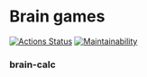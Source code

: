 # Brain games

[![Actions Status](https://github.com/mikitaglv/frontend-project-lvl1/workflows/hexlet-check/badge.svg)](https://github.com/mikitaglv/frontend-project-lvl1/actions)
[![Maintainability](https://api.codeclimate.com/v1/badges/c9d495017091f85892d2/maintainability)](https://codeclimate.com/github/mikitaglv/frontend-project-lvl1/maintainability)

### brain-calc
<script id="asciicast-9mEzrL9rsqEsVPtLOxWjDyeP1" src="https://asciinema.org/a/9mEzrL9rsqEsVPtLOxWjDyeP1.js" async></script>
